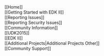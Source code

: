 [[Home]]<br/>
[[Getting Started with EDK II]]<br/>
[[Reporting Issues]]<br />
[[Reporting Security Issues]]<br />
[[Community Information]]<br/>
[[UDK2015]]<br/>
[[EDK II]]<br/>
[[Additional Projects|Additional Projects Other]]<br/>
[[Community Support]]